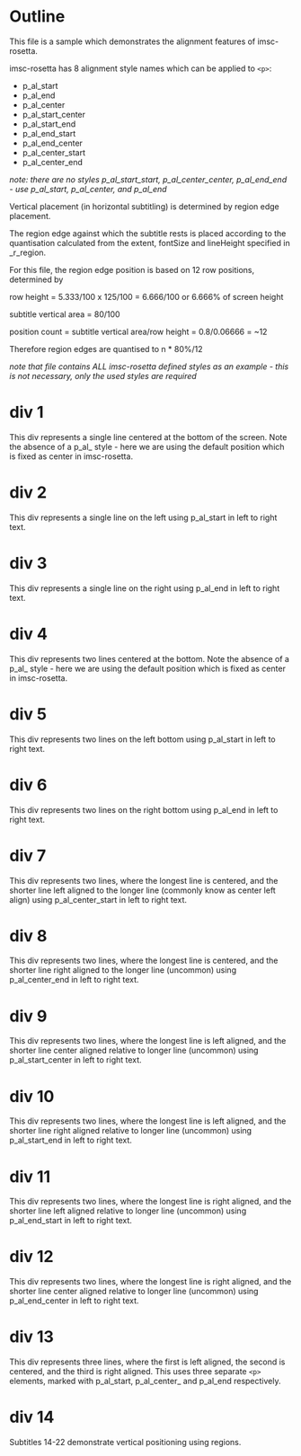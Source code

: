 
# Outline

This file is a sample which demonstrates the alignment features of imsc-rosetta.

imsc-rosetta has 8 alignment style names which can be applied to `<p>`:

- p_al_start
- p_al_end
- p_al_center
- p_al_start_center
- p_al_start_end
- p_al_end_start
- p_al_end_center
- p_al_center_start
- p_al_center_end

*note: there are no styles p_al_start_start, p_al_center_center, p_al_end_end - use p_al_start, p_al_center, and p_al_end*

Vertical placement (in horizontal subtitling) is determined by region edge placement.

The region edge against which the subtitle rests is placed according to the quantisation calculated from the extent, fontSize and lineHeight specified in _r_region.

For this file, the region edge position is based on 12 row positions, determined by

row height = 5.333/100 x 125/100 = 6.666/100 or 6.666% of screen height

subtitle vertical area = 80/100

position count = subtitle vertical area/row height = 0.8/0.06666 = ~12

Therefore region edges are quantised to n * 80%/12

*note that file contains ALL imsc-rosetta defined styles as an example - this is not necessary, only the used styles are required*

# div 1

This div represents a single line centered at the bottom of the screen.  Note the absence of a p_al_ style - here we are using the default position which is fixed as center in imsc-rosetta.

# div 2

This div represents a single line on the left using p_al_start in left to right text.

# div 3

This div represents a single line on the right using p_al_end in left to right text.

# div 4

This div represents two lines centered at the bottom.  Note the absence of a p_al_ style - here we are using the default position which is fixed as center in imsc-rosetta.

# div 5

This div represents two lines on the left bottom using p_al_start in left to right text.

# div 6

This div represents two lines on the right bottom using p_al_end in left to right text.

# div 7

This div represents two lines, where the longest line is centered, and the shorter line left aligned to the longer line (commonly know as center left align) using p_al_center_start in left to right text.

# div 8

This div represents two lines, where the longest line is centered, and the shorter line right aligned to the longer line (uncommon) using p_al_center_end in left to right text.

# div 9

This div represents two lines, where the longest line is left aligned, and the shorter line center aligned relative to longer line (uncommon) using p_al_start_center in left to right text.

# div 10

This div represents two lines, where the longest line is left aligned, and the shorter line right aligned relative to longer line (uncommon) using p_al_start_end in left to right text.

# div 11

This div represents two lines, where the longest line is right aligned, and the shorter line left aligned relative to longer line (uncommon) using p_al_end_start in left to right text.

# div 12

This div represents two lines, where the longest line is right aligned, and the shorter line center aligned relative to longer line (uncommon) using p_al_end_center in left to right text.

# div 13

This div represents three lines, where the first is left aligned, the second is centered, and the third is right aligned.  This uses three separate `<p>` elements, marked with p_al_start, p_al_center_ and p_al_end respectively.

# div 14

Subtitles 14-22 demonstrate vertical positioning using regions.


